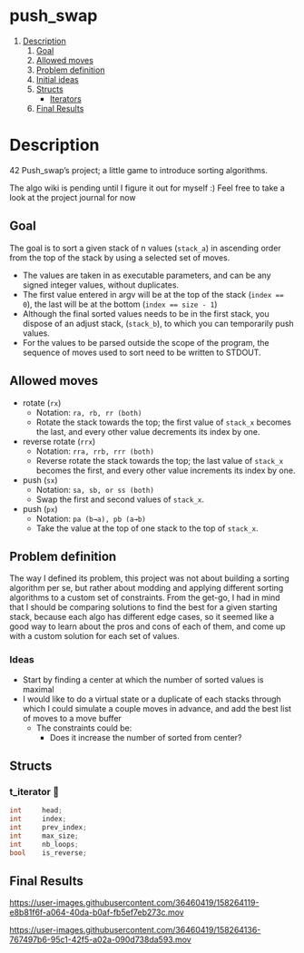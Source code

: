 # push_swap
1. [Description](#description)
    1. [Goal](#goal)
    2. [Allowed moves](#allowed)
    3. [Problem definition](#definition)
    4. [Initial ideas](#ideas)
    5. [Structs](#structs)
        - [Iterators](#iterators)
    6. [Final Results](#results)

# Description

42 Push_swap’s project; a little game to introduce sorting algorithms. 

The algo wiki is pending until I figure it out for myself :)
Feel free to take a look at the project journal for now

## Goal

The goal is to sort a given stack of n values (`stack_a`) in ascending order from the top of the stack by using a selected set of moves.

- The values are taken in as executable parameters, and can be any signed integer values, without duplicates.
- The first value entered in argv will be at the top of the stack (`index == 0`), the last will be at the bottom (`index == size - 1`)
- Although the final sorted values needs to be in the first stack, you dispose of an adjust stack, (`stack_b`), to which you can temporarily push values.
- For the values to be parsed outside the scope of the program, the sequence of moves used to sort need to be written to STDOUT.

<a name="allowed"></a>
## Allowed moves

- rotate (`rx`)
    - Notation: `ra, rb, rr (both)`
    - Rotate the stack towards the top; the first value of `stack_x` becomes the last, and every other value decrements its index by one.
- reverse rotate (`rrx`)
    - Notation: `rra, rrb, rrr (both)`
    - Reverse rotate the stack towards the top; the last value of `stack_x` becomes the first, and every other value increments its index by one.
- push (`sx`)
    - Notation: `sa, sb, or ss (both)`
    - Swap the first and second values of `stack_x`.
- push (`px`)
    - Notation: `pa (b→a), pb (a→b)`
    - Take the value at the top of one stack to the top of `stack_x`.

<a name="definition"></a>
## Problem definition

The way I defined its problem, this project was not about building a sorting algorithm per se, but rather about modding and applying different sorting algorithms to a custom set of constraints. From the get-go, I had in mind that I should be comparing solutions to find the best for a given starting stack, because each algo has different edge cases, so it seemed like a good way to learn about the pros and cons of each of them, and come up with a custom solution for each set of values.

<a name="ideas"></a>
### Ideas

- Start by finding a center at which the number of sorted values is maximal
- I would like to do a virtual state or a duplicate of each stacks through which I could simulate a couple moves in advance, and add the best list of moves to a move buffer
    - The constraints could be:
        - Does it increase the number of sorted from center?
        
<a name="structs"></a>
## Structs

<a name="iterators"></a>
### t_iterator 🎡

```c	
int     head;
int     index;
int     prev_index;
int     max_size;
int     nb_loops;
bool    is_reverse;
```

<a name="results"></a>
## Final Results

https://user-images.githubusercontent.com/36460419/158264119-e8b81f6f-a064-40da-b0af-fb5ef7eb273c.mov


https://user-images.githubusercontent.com/36460419/158264136-767497b6-95c1-42f5-a02a-090d738da593.mov

